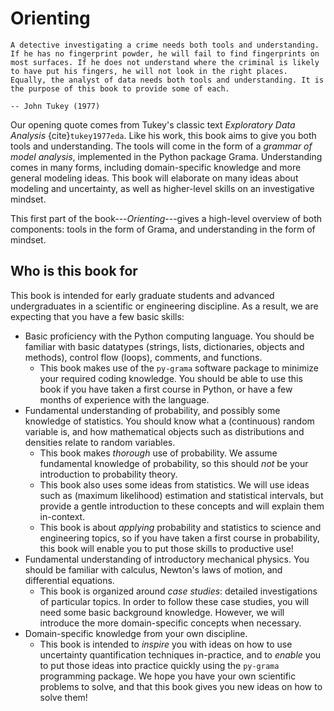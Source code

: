 # Orienting

```{epigraph}
A detective investigating a crime needs both tools and understanding. If he has no fingerprint powder, he will fail to find fingerprints on most surfaces. If he does not understand where the criminal is likely to have put his fingers, he will not look in the right places. Equally, the analyst of data needs both tools and understanding. It is the purpose of this book to provide some of each.

-- John Tukey (1977)
```

Our opening quote comes from Tukey's classic text *Exploratory Data Analysis*
{cite}`tukey1977eda`. Like his work, this book aims to give you both tools and
understanding. The tools will come in the form of a *grammar of model analysis*,
implemented in the Python package Grama. Understanding comes in many forms,
including domain-specific knowledge and more general modeling ideas.
This book will elaborate on many ideas about modeling and uncertainty, as well
as higher-level skills on an investigative mindset.

This first part of the book---*Orienting*---gives a high-level overview of
both components: tools in the form of Grama, and understanding in the form of
mindset.

## Who is this book for

This book is intended for early graduate students and advanced undergraduates in a scientific or engineering discipline. As a result, we are expecting that you have a few basic skills:

- Basic proficiency with the Python computing language. You should be familiar with basic datatypes (strings, lists, dictionaries, objects and methods), control flow (loops), comments, and functions.
  - This book makes use of the `py-grama` software package to minimize your required coding knowledge. You should be able to use this book if you have taken a first course in Python, or have a few months of experience with the language.
- Fundamental understanding of probability, and possibly some knowledge of statistics. You should know what a (continuous) random variable is, and how mathematical objects such as distributions and densities relate to random variables.
  - This book makes *thorough* use of probability. We assume fundamental knowledge of probability, so this should *not* be your introduction to probability theory.
  - This book also uses some ideas from statistics. We will use ideas such as (maximum likelihood) estimation and statistical intervals, but provide a gentle introduction to these concepts and will explain them in-context.
  - This book is about *applying* probability and statistics to science and engineering topics, so if you have taken a first course in probability, this book will enable you to put those skills to productive use!
- Fundamental understanding of introductory mechanical physics. You should be familiar with calculus, Newton's laws of motion, and differential equations.
  - This book is organized around *case studies*: detailed investigations of particular topics. In order to follow these case studies, you will need some basic background knowledge. However, we will introduce the more domain-specific concepts when necessary.
- Domain-specific knowledge from your own discipline.
  - This book is intended to *inspire* you with ideas on how to use uncertainty quantification techniques in-practice, and to *enable* you to put those ideas into practice quickly using the `py-grama` programming package. We hope you have your own scientific problems to solve, and that this book gives you new ideas on how to solve them!

<!-- ## How to use this book -->

<!-- TODO -->
